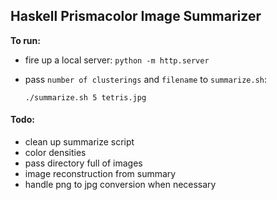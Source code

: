 ## Haskell Prismacolor Image Summarizer

__To run:__
- fire up a local server: `python -m http.server`
- pass `number of clusterings` and `filename` to `summarize.sh`:

  `./summarize.sh 5 tetris.jpg`


#### Todo:
- clean up summarize script
- color densities
- pass directory full of images
- image reconstruction from summary
- handle png to jpg conversion when necessary